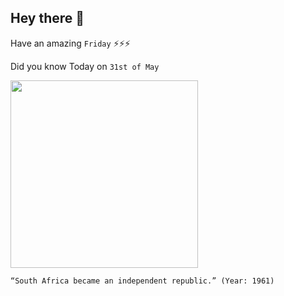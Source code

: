 ## Hey there 👋
Have an amazing `Friday` ⚡⚡⚡

Did you know Today on `31st of May`
 
 [<img src="https://www.sahistory.org.za/sites/default/files/article_image/treaty_of_vereeniging_history.jpg" width="300" />](https://en.wikipedia.org/wiki/History_of_South_Africa#:~:text=The%20country%20became%20a%20fully,the%20Republic%20of%20South%20Africa.) 
 ```
“South Africa became an independent republic.” (Year: 1961)
```
